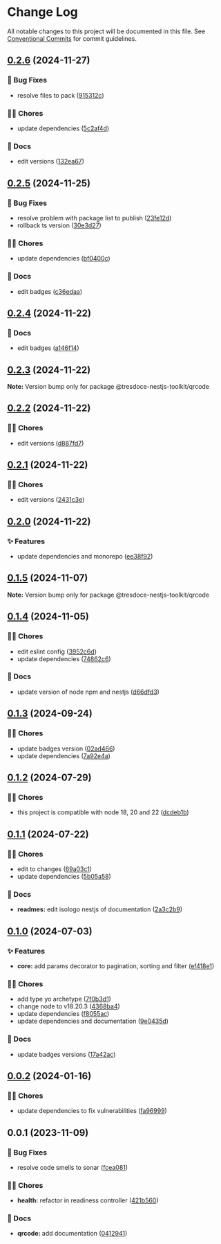 # Change Log

All notable changes to this project will be documented in this file.
See [Conventional Commits](https://conventionalcommits.org) for commit guidelines.

## [0.2.6](https://github.com/tresdoce/tresdoce-nestjs-toolkit/compare/@tresdoce-nestjs-toolkit/qrcode@0.2.5...@tresdoce-nestjs-toolkit/qrcode@0.2.6) (2024-11-27)

### 🐛 Bug Fixes

- resolve files to pack ([915312c](https://github.com/tresdoce/tresdoce-nestjs-toolkit/commit/915312cc2c280ea72dd5f95075e87a9f890e6118))

### 👨‍💻 Chores

- update dependencies ([5c2af4d](https://github.com/tresdoce/tresdoce-nestjs-toolkit/commit/5c2af4d3906831dd6bcaa36f60cd12da4852c8a4))

### 📝 Docs

- edit versions ([132ea67](https://github.com/tresdoce/tresdoce-nestjs-toolkit/commit/132ea674f400580abf70a7e3fb55322d7320ec1e))

## [0.2.5](https://github.com/tresdoce/tresdoce-nestjs-toolkit/compare/@tresdoce-nestjs-toolkit/qrcode@0.2.4...@tresdoce-nestjs-toolkit/qrcode@0.2.5) (2024-11-25)

### 🐛 Bug Fixes

- resolve problem with package list to publish ([23fe12d](https://github.com/tresdoce/tresdoce-nestjs-toolkit/commit/23fe12d184ff87a6d51b43aaab56320fec9da75d))
- rollback ts version ([30e3d27](https://github.com/tresdoce/tresdoce-nestjs-toolkit/commit/30e3d2746cd4c336f7b867d10c789b1f5cc47028))

### 👨‍💻 Chores

- update dependencies ([bf0400c](https://github.com/tresdoce/tresdoce-nestjs-toolkit/commit/bf0400c594b81621c44062dd1ef66eb3f04108f1))

### 📝 Docs

- edit badges ([c36edaa](https://github.com/tresdoce/tresdoce-nestjs-toolkit/commit/c36edaaf3632f7d991e3feada01e87b76b9adcba))

## [0.2.4](https://github.com/tresdoce/tresdoce-nestjs-toolkit/compare/@tresdoce-nestjs-toolkit/qrcode@0.2.3...@tresdoce-nestjs-toolkit/qrcode@0.2.4) (2024-11-22)

### 📝 Docs

- edit badges ([a146f14](https://github.com/tresdoce/tresdoce-nestjs-toolkit/commit/a146f147b7cc5ecf8a5230760457efff9fec4c0a))

## [0.2.3](https://github.com/tresdoce/tresdoce-nestjs-toolkit/compare/@tresdoce-nestjs-toolkit/qrcode@0.2.2...@tresdoce-nestjs-toolkit/qrcode@0.2.3) (2024-11-22)

**Note:** Version bump only for package @tresdoce-nestjs-toolkit/qrcode

## [0.2.2](https://github.com/tresdoce/tresdoce-nestjs-toolkit/compare/@tresdoce-nestjs-toolkit/qrcode@0.2.1...@tresdoce-nestjs-toolkit/qrcode@0.2.2) (2024-11-22)

### 👨‍💻 Chores

- edit versions ([d887fd7](https://github.com/tresdoce/tresdoce-nestjs-toolkit/commit/d887fd7dab236d6bac2e70192c346207b777c0ac))

## [0.2.1](https://github.com/tresdoce/tresdoce-nestjs-toolkit/compare/@tresdoce-nestjs-toolkit/qrcode@0.2.0...@tresdoce-nestjs-toolkit/qrcode@0.2.1) (2024-11-22)

### 👨‍💻 Chores

- edit versions ([2431c3e](https://github.com/tresdoce/tresdoce-nestjs-toolkit/commit/2431c3eaa021e31b58f7c796738860e19677d3a3))

## [0.2.0](https://github.com/tresdoce/tresdoce-nestjs-toolkit/compare/@tresdoce-nestjs-toolkit/qrcode@0.1.5...@tresdoce-nestjs-toolkit/qrcode@0.2.0) (2024-11-22)

### ✨ Features

- update dependencies and monorepo ([ee38f92](https://github.com/tresdoce/tresdoce-nestjs-toolkit/commit/ee38f9210848d44ffa2a064207010ed6dcb667cb))

## [0.1.5](https://github.com/tresdoce/tresdoce-nestjs-toolkit/compare/@tresdoce-nestjs-toolkit/qrcode@0.1.4...@tresdoce-nestjs-toolkit/qrcode@0.1.5) (2024-11-07)

**Note:** Version bump only for package @tresdoce-nestjs-toolkit/qrcode

## [0.1.4](https://github.com/tresdoce/tresdoce-nestjs-toolkit/compare/@tresdoce-nestjs-toolkit/qrcode@0.1.3...@tresdoce-nestjs-toolkit/qrcode@0.1.4) (2024-11-05)

### 👨‍💻 Chores

- edit eslint config ([3952c6d](https://github.com/tresdoce/tresdoce-nestjs-toolkit/commit/3952c6d2afc3b30c241696058e3be6f3b9a3569f))
- update dependencies ([74862c6](https://github.com/tresdoce/tresdoce-nestjs-toolkit/commit/74862c676c416ffb0c1e3608b1f50fa50ee14d9f))

### 📝 Docs

- update version of node npm and nestjs ([d66dfd3](https://github.com/tresdoce/tresdoce-nestjs-toolkit/commit/d66dfd3eac16ad27bc3865b5d4e3f7f1f72f61e3))

## [0.1.3](https://github.com/tresdoce/tresdoce-nestjs-toolkit/compare/@tresdoce-nestjs-toolkit/qrcode@0.1.2...@tresdoce-nestjs-toolkit/qrcode@0.1.3) (2024-09-24)

### 👨‍💻 Chores

- update badges version ([02ad466](https://github.com/tresdoce/tresdoce-nestjs-toolkit/commit/02ad4662f4324b544114e470cb4312a44bab1315))
- update dependencies ([7a92e4a](https://github.com/tresdoce/tresdoce-nestjs-toolkit/commit/7a92e4a600d56bb65c065b3c4d28c3888d6065ee))

## [0.1.2](https://github.com/tresdoce/tresdoce-nestjs-toolkit/compare/@tresdoce-nestjs-toolkit/qrcode@0.1.1...@tresdoce-nestjs-toolkit/qrcode@0.1.2) (2024-07-29)

### 👨‍💻 Chores

- this project is compatible with node 18, 20 and 22 ([dcdeb1b](https://github.com/tresdoce/tresdoce-nestjs-toolkit/commit/dcdeb1bdcf108d1d1f84758d38a1608278cc0da2))

## [0.1.1](https://github.com/tresdoce/tresdoce-nestjs-toolkit/compare/@tresdoce-nestjs-toolkit/qrcode@0.1.0...@tresdoce-nestjs-toolkit/qrcode@0.1.1) (2024-07-22)

### 👨‍💻 Chores

- edit to changes ([69a03c1](https://github.com/tresdoce/tresdoce-nestjs-toolkit/commit/69a03c1a60b6cd41ff76a051d5762f6ba43e3eef))
- update dependencies ([5b05a58](https://github.com/tresdoce/tresdoce-nestjs-toolkit/commit/5b05a5835961c6f9111a861f94f34f80d57c330a))

### 📝 Docs

- **readmes:** edit isologo nestjs of documentation ([2a3c2b9](https://github.com/tresdoce/tresdoce-nestjs-toolkit/commit/2a3c2b96785eeda0f9ecd20847cd334cb51ba428))

## [0.1.0](https://github.com/tresdoce/tresdoce-nestjs-toolkit/compare/@tresdoce-nestjs-toolkit/qrcode@0.0.2...@tresdoce-nestjs-toolkit/qrcode@0.1.0) (2024-07-03)

### ✨ Features

- **core:** add params decorator to pagination, sorting and filter ([ef418e1](https://github.com/tresdoce/tresdoce-nestjs-toolkit/commit/ef418e12882fe36e276ab28d342e1991d3c3eab6))

### 👨‍💻 Chores

- add type yo archetype ([7f0b3d1](https://github.com/tresdoce/tresdoce-nestjs-toolkit/commit/7f0b3d100fefab67f8aa0ccaa90621295dc3655e))
- change node to v18.20.3 ([4368ba4](https://github.com/tresdoce/tresdoce-nestjs-toolkit/commit/4368ba4f140903cd15a6a6ff83879233bf54815b))
- update dependencies ([f8055ac](https://github.com/tresdoce/tresdoce-nestjs-toolkit/commit/f8055ac49ad5f1108f79ce792ba6c952f8584f11))
- update dependencies and documentation ([9e0435d](https://github.com/tresdoce/tresdoce-nestjs-toolkit/commit/9e0435dbb95c82a2b5727d8c82ce885b3a6441aa))

### 📝 Docs

- update badges versions ([17a42ac](https://github.com/tresdoce/tresdoce-nestjs-toolkit/commit/17a42acc41c67afe3f7b75fba82a2c4a0cb4ce94))

## [0.0.2](https://github.com/tresdoce/tresdoce-nestjs-toolkit/compare/@tresdoce-nestjs-toolkit/qrcode@0.0.1...@tresdoce-nestjs-toolkit/qrcode@0.0.2) (2024-01-16)

### 👨‍💻 Chores

- update dependencies to fix vulnerabilities ([fa96999](https://github.com/tresdoce/tresdoce-nestjs-toolkit/commit/fa969992ec1c3e8b18c5958e00d7cea40bafe3de))

## 0.0.1 (2023-11-09)

### 🐛 Bug Fixes

- resolve code smells to sonar ([fcea081](https://github.com/tresdoce/tresdoce-nestjs-toolkit/commit/fcea081cc6c2a4c5df38313383f898baf2414bc7))

### 👨‍💻 Chores

- **health:** refactor in readiness controller ([421b560](https://github.com/tresdoce/tresdoce-nestjs-toolkit/commit/421b5604371bd16573e28a774b496c6f9f0028bd))

### 📝 Docs

- **qrcode:** add documentation ([0412941](https://github.com/tresdoce/tresdoce-nestjs-toolkit/commit/0412941640ca7b88a923e98ec1da69b217b68d2c))
